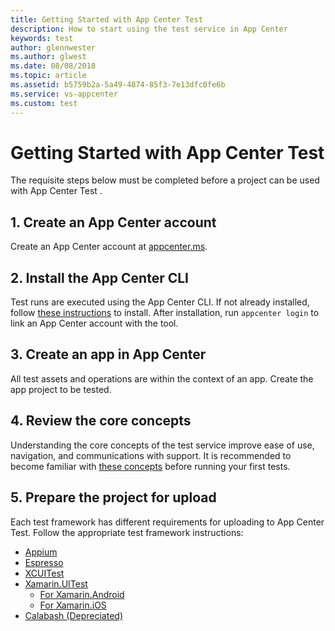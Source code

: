 ```yaml
---
title: Getting Started with App Center Test
description: How to start using the test service in App Center
keywords: test
author: glennwester
ms.author: glwest
ms.date: 08/08/2018
ms.topic: article
ms.assetid: b5759b2a-5a49-4874-85f3-7e13dfc0fe6b
ms.service: vs-appcenter
ms.custom: test
---
```


# Getting Started with App Center Test

The requisite steps below must be completed before a project can be used with App Center Test .

## 1. Create an App Center account
Create an App Center account at [appcenter.ms](https://appcenter.ms).

## 2. Install the App Center CLI
Test runs are executed using the App Center CLI. If not already installed, follow [these instructions](~/cli/index.md) to install. After installation, run `appcenter login` to link an App Center account with the tool.

## 3. Create an app in App Center
All test assets and operations are within the context of an app. Create the app project to be tested.

## 4. Review the core concepts
Understanding the core concepts of the test service improve ease of use, navigation, and communications with support. It is recommended to become familiar with [these concepts](~/test-cloud/core-concepts.md) before running your first tests.

## 5. Prepare the project for upload
Each test framework has different requirements for uploading to App Center Test. Follow the appropriate test framework instructions:

- [Appium](~/test-cloud/appium/preparing-for-upload.md)
- [Espresso](~/test-cloud/espresso/preparing-for-upload.md)
- [XCUITest](~/test-cloud/xcuitest/preparing-for-upload.md)
- [Xamarin.UITest](~/test-cloud/uitest/index.md)
    - [For Xamarin.Android](~/test-cloud/uitest/xamarin-android-uitest.md)
    - [For Xamarin.iOS](~/test-cloud/uitest/xamarin-ios-uitest.md)
- [Calabash (Depreciated)](~/test-cloud/calabash/preparing-for-upload.md)